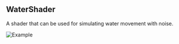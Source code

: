 ## WaterShader

A shader that can be used for simulating water movement with noise.

![Example](https://github.com/fre-dahl/WaterShader/example.png)
